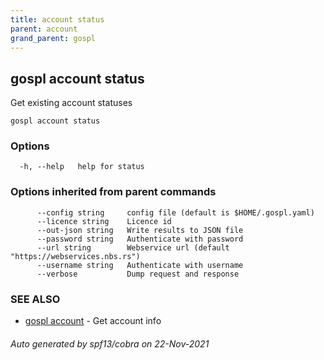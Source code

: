 ```yaml
---
title: account status
parent: account
grand_parent: gospl
---
```

## gospl account status

Get existing account statuses

```
gospl account status
```

### Options

```
  -h, --help   help for status
```

### Options inherited from parent commands

```
      --config string     config file (default is $HOME/.gospl.yaml)
      --licence string    Licence id
      --out-json string   Write results to JSON file
      --password string   Authenticate with password
      --url string        Webservice url (default "https://webservices.nbs.rs")
      --username string   Authenticate with username
      --verbose           Dump request and response
```

### SEE ALSO

* [gospl account](index.md)	 - Get account info

###### Auto generated by spf13/cobra on 22-Nov-2021
